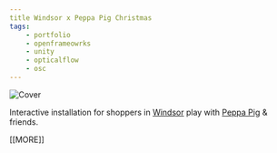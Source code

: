 ```yaml
---
title Windsor x Peppa Pig Christmas
tags: 
    - portfolio 
    - openframeowrks
    - unity
    - opticalflow 
    - osc
---
```

![Cover][img_t]

Interactive installation for shoppers in [Windsor][ref_w] play with [Peppa Pig][ref_p] & friends.

[[MORE]]




[ref_w]: http://windsorhouse.hk/

[ref_p]: https://en.wikipedia.org/wiki/Peppa_Pig

[img_t]: http://erikccoder.github.io/img/windsor-peppa-pig-christmas-02.jpg